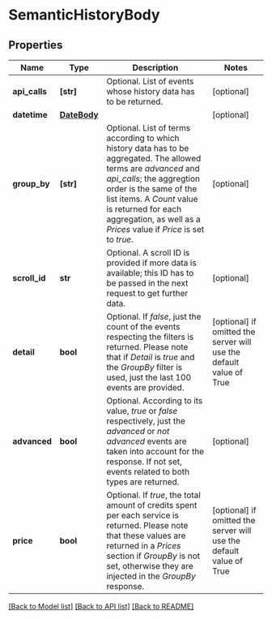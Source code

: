 # SemanticHistoryBody


## Properties
Name | Type | Description | Notes
------------ | ------------- | ------------- | -------------
**api_calls** | **[str]** | Optional. List of events whose history data has to be returned. | [optional] 
**datetime** | [**DateBody**](DateBody.md) |  | [optional] 
**group_by** | **[str]** | Optional. List of terms according to which history data has to be aggregated. The allowed terms are *advanced* and *api_calls*; the aggregtion order is the same of the list items. A *Count* value is returned for each aggregation, as well as a *Prices* value if *Price* is set to *true*. | [optional] 
**scroll_id** | **str** | Optional. A scroll ID is provided if more data is available; this ID has to be passed in the next request to get further data. | [optional] 
**detail** | **bool** | Optional. If *false*, just the count of the events respecting the filters is returned. Please note that if *Detail* is *true* and the *GroupBy* filter is used, just the last 100 events are provided. | [optional]  if omitted the server will use the default value of True
**advanced** | **bool** | Optional. According to its value, *true* or *false* respectively, just the *advanced* or *not advanced* events are taken into account for the response. If not set, events related to both types are returned. | [optional] 
**price** | **bool** | Optional. If *true*, the total amount of credits spent per each service is returned. Please note that these values are returned in a *Prices* section if *GroupBy* is not set, otherwise they are injected in the *GroupBy* response. | [optional]  if omitted the server will use the default value of True

[[Back to Model list]](../README.md#documentation-for-models) [[Back to API list]](../README.md#documentation-for-api-endpoints) [[Back to README]](../README.md)


